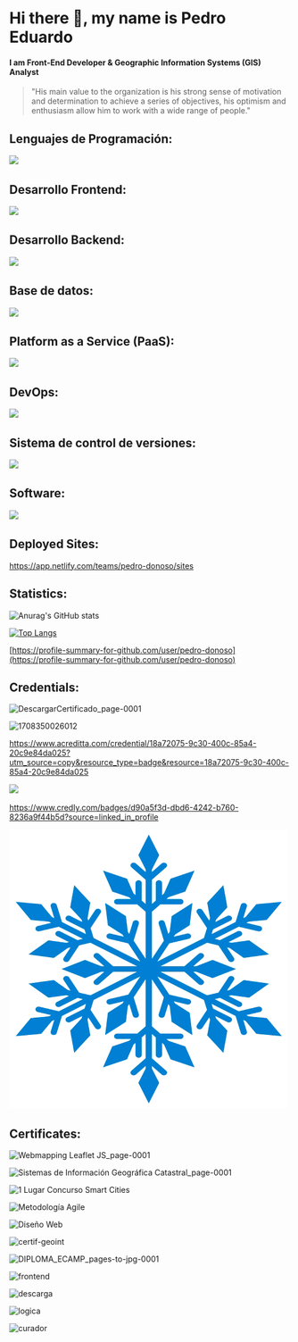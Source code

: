 # Hi there 👋, my name is Pedro Eduardo

#### I am Front-End Developer & Geographic Information Systems (GIS) Analyst

> "His main value to the organization is his strong sense of motivation and determination to achieve a series of objectives, his optimism and enthusiasm allow him to work with a wide range of people."

## Lenguajes de Programación:

<p align="left">
  <a href="https://skillicons.dev">
    <img src="https://skillicons.dev/icons?i=js,ruby,matlab,java,kotlin,php&theme=dark&perline=12" />
  </a>
</p>

## Desarrollo Frontend:

<p align="left">
  <a href="https://skillicons.dev">
    <img src="https://skillicons.dev/icons?i=html,css,bootstrap,tailwind,angular,react,vue&theme=dark&perline=12" />
  </a>
</p>

## Desarrollo Backend:

<p align="left">
  <a href="https://skillicons.dev">
    <img src="https://skillicons.dev/icons?i=rails,nodejs,express,spring&theme=dark&perline=12" />
  </a>
</p>

## Base de datos:

<p align="left">
  <a href="https://skillicons.dev">
    <img src="https://skillicons.dev/icons?i=postgres,sqlite,mongo,mysql&theme=dark&perline=12" />
  </a>
</p>

## Platform as a Service (PaaS):

<p align="left">
  <a href="https://skillicons.dev">
    <img src="https://skillicons.dev/icons?i=heroku,netlify,firebase&theme=dark&perline=12" />
  </a>
</p>

## DevOps:

<p align="left">
  <a href="https://skillicons.dev">
    <img src="https://skillicons.dev/icons?i=linux,bash,powershell&theme=dark&perline=12" />
  </a>
</p>

## Sistema de control de versiones:

<p align="left">
  <a href="https://skillicons.dev">
    <img src="https://skillicons.dev/icons?i=git,github,gitlab&theme=dark&perline=12" />
  </a>
</p>

## Software:

<p align="left">
  <a href="https://skillicons.dev">
    <img src="https://skillicons.dev/icons?i=vscode,postman,figma,sketchup,codepen,md,sass,replit,autocad&theme=dark&perline=12" />
  </a>
</p>



## Deployed Sites:

https://app.netlify.com/teams/pedro-donoso/sites

## Statistics:

![Anurag's GitHub stats](https://github-readme-stats.vercel.app/api?username=pedro-donoso&show_icons=true&theme=merko&hide=contribs,issues)

[![Top Langs](https://github-readme-stats.vercel.app/api/top-langs/?username=pedro-donoso&layout=compact)](https://github.com/anuraghazra/github-readme-stats)

[https://profile-summary-for-github.com/user/pedro-donoso](https://profile-summary-for-github.com/user/pedro-donoso)

## Credentials:

![DescargarCertificado_page-0001](https://github.com/user-attachments/assets/55e07ed5-1219-4842-b12c-542dd2acfb7b)

![1708350026012](https://github.com/pedro-donoso/pedro-donoso/assets/68760595/dcc51706-f948-4b0f-8d69-fa8003e9c6a2)

https://www.acreditta.com/credential/18a72075-9c30-400c-85a4-20c9e84da025?utm_source=copy&resource_type=badge&resource=18a72075-9c30-400c-85a4-20c9e84da025

![](https://user-images.githubusercontent.com/68760595/128285546-90e7ec7f-ddb7-4627-ba28-a2830cd2d666.png)

https://www.credly.com/badges/d90a5f3d-dbd6-4242-b760-8236a9f44b5d?source=linked_in_profile

![](https://raw.githubusercontent.com/acervenky/animated-github-badges/master/assets/acbadge.gif)


## Certificates:

![Webmapping Leaflet JS_page-0001](https://github.com/pedro-donoso/pedro-donoso/assets/68760595/590fb61a-ab23-4f41-9ef8-6f22a3b7d988)


![Sistemas de Información Geográfica Catastral_page-0001](https://github.com/pedro-donoso/pedro-donoso/assets/68760595/0ebf9ae6-87b6-4b76-be0e-cc2a1a2e4d4a)


![1 Lugar Concurso Smart Cities](https://github.com/pedro-donoso/pedro-donoso/assets/68760595/af30f6bd-131f-4b24-be12-e92707404aae)


![Metodología Agile](https://user-images.githubusercontent.com/68760595/211357229-ede2d88f-1c39-4712-b5e7-4d9436cdc68a.jpg)


![Diseño Web](https://user-images.githubusercontent.com/68760595/211356973-a7960ca4-486a-4872-bd6a-e9d5ed8d16df.jpg)

![certif-geoint](https://user-images.githubusercontent.com/68760595/167466572-8719e20b-6d5f-4761-a81b-a1345b44ecb4.JPG)

![DIPLOMA_ECAMP_pages-to-jpg-0001](https://user-images.githubusercontent.com/68760595/145825229-7827e72e-50f3-4616-96d3-7e86d6975109.jpg)

![frontend](https://user-images.githubusercontent.com/68760595/144440117-31e060f7-a684-49dd-81d4-e4839b7756c1.jpeg)

![descarga](https://user-images.githubusercontent.com/68760595/144438971-56d656d2-9b64-4751-98eb-0b06c7e936bd.png)

![logica](https://user-images.githubusercontent.com/68760595/144439458-021d6e73-8b53-4b26-84ae-488f947df048.jpeg)

![curador](https://user-images.githubusercontent.com/68760595/144439789-6ca63c53-874e-4a79-a9ee-f6f784c7b630.jpeg)


